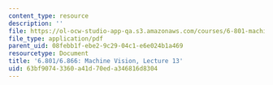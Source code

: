 ```yaml
---
content_type: resource
description: ''
file: https://ol-ocw-studio-app-qa.s3.amazonaws.com/courses/6-801-machine-vision-fall-2020/63bf90743360a41d70eda346816d8304_MIT6_801F20_lec13.pdf
file_type: application/pdf
parent_uid: 08febb1f-ebe2-9c29-04c1-e6e024b1a469
resourcetype: Document
title: '6.801/6.866: Machine Vision, Lecture 13'
uid: 63bf9074-3360-a41d-70ed-a346816d8304
---
```

